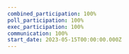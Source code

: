 ```yaml
---
combined_participation: 100%
poll_participation: 100%
exec_participation: 100%
communication: 100%
start_date: 2023-05-15T00:00:00.000Z
---
```

